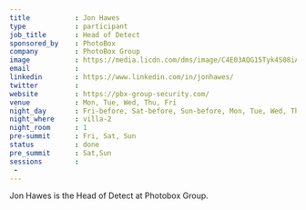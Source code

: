 ```yaml
---
title           : Jon Hawes
type            : participant
job_title       : Head of Detect
sponsored_by    : PhotoBox
company         : PhotoBox Group
image           : https://media.licdn.com/dms/image/C4E03AQG15Tyk4S08iA/profile-displayphoto-shrink_800_800/0?e=1554940800&v=beta&t=rGmhMYDnrjpf4421a8_8nrudKc5Rztn_KLV8gEr2U6k
email           : 
linkedin        : https://www.linkedin.com/in/jonhawes/
twitter         : 
website         : https://pbx-group-security.com/
venue           : Mon, Tue, Wed, Thu, Fri
night_day       : Fri-before, Sat-before, Sun-before, Mon, Tue, Wed, Thu
night_where     : villa-2
night_room      : 1
pre-summit      : Fri, Sat, Sun
status          : done
pre_summit      : Sat,Sun
sessions        :
 - 
---
```



Jon Hawes is the Head of Detect at Photobox Group.

